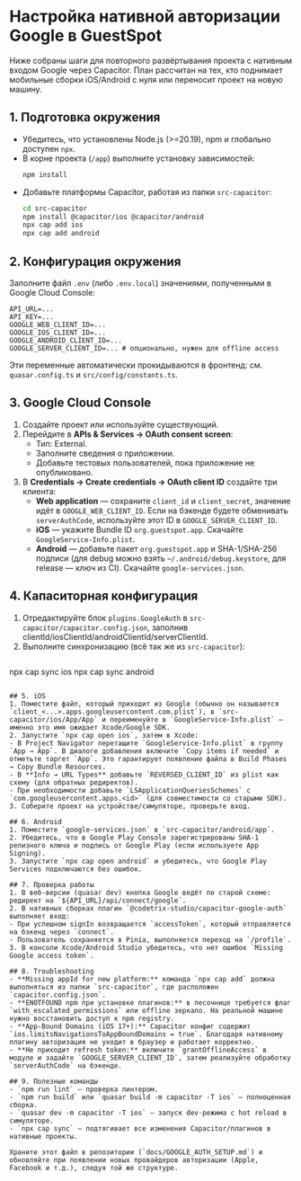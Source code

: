 # Настройка нативной авторизации Google в GuestSpot

Ниже собраны шаги для повторного развёртывания проекта с нативным входом Google через Capacitor. План рассчитан на тех, кто поднимает мобильные сборки iOS/Android с нуля или переносит проект на новую машину.

## 1. Подготовка окружения
- Убедитесь, что установлены Node.js (>=20.19), npm и глобально доступен `npx`.
- В корне проекта (`/app`) выполните установку зависимостей:
  ```bash
  npm install
  ```
- Добавьте платформы Capacitor, работая из папки `src-capacitor`:
  ```bash
  cd src-capacitor
  npm install @capacitor/ios @capacitor/android
  npx cap add ios
  npx cap add android
  ```

## 2. Конфигурация окружения
Заполните файл `.env` (либо `.env.local`) значениями, полученными в Google Cloud Console:
```
API_URL=...
API_KEY=...
GOOGLE_WEB_CLIENT_ID=...
GOOGLE_IOS_CLIENT_ID=...
GOOGLE_ANDROID_CLIENT_ID=...
GOOGLE_SERVER_CLIENT_ID=... # опционально, нужен для offline access
```

Эти переменные автоматически прокидываются в фронтенд: см. `quasar.config.ts` и `src/config/constants.ts`.

## 3. Google Cloud Console
1. Создайте проект или используйте существующий.
2. Перейдите в **APIs & Services → OAuth consent screen**:
   - Тип: External.
   - Заполните сведения о приложении.
   - Добавьте тестовых пользователей, пока приложение не опубликовано.
3. В **Credentials → Create credentials → OAuth client ID** создайте три клиента:
   - **Web application** — сохраните `client_id` и `client_secret`, значение идёт в `GOOGLE_WEB_CLIENT_ID`. Если на бэкенде будете обменивать `serverAuthCode`, используйте этот ID в `GOOGLE_SERVER_CLIENT_ID`.
   - **iOS** — укажите Bundle ID `org.guestspot.app`. Скачайте `GoogleService-Info.plist`.
   - **Android** — добавьте пакет `org.guestspot.app` и SHA-1/SHA-256 подписи (для debug можно взять `~/.android/debug.keystore`, для release — ключ из CI). Скачайте `google-services.json`.

## 4. Капаситорная конфигурация
1. Отредактируйте блок `plugins.GoogleAuth` в `src-capacitor/capacitor.config.json`, заполнив clientId/iosClientId/androidClientId/serverClientId.
2. Выполните синхронизацию (всё так же из `src-capacitor`):
   ```bash
  npx cap sync ios
  npx cap sync android
   ```

## 5. iOS
1. Поместите файл, который приходит из Google (обычно он называется `client_<...>.apps.googleusercontent.com.plist`), в `src-capacitor/ios/App/App` и переименуйте в `GoogleService-Info.plist` — именно это имя ожидает Xcode/Google SDK.
2. Запустите `npx cap open ios`, затем в Xcode:
   - В Project Navigator перетащите `GoogleService-Info.plist` в группу `App → App`. В диалоге добавления включите `Copy items if needed` и отметьте таргет `App`. Это гарантирует появление файла в Build Phases → Copy Bundle Resources.
   - В **Info → URL Types** добавьте `REVERSED_CLIENT_ID` из plist как схему (для обратных редиректов).
   - При необходимости добавьте `LSApplicationQueriesSchemes` с `com.googleusercontent.apps.<id>` (для совместимости со старыми SDK).
3. Соберите проект на устройстве/симуляторе, проверьте вход.

## 6. Android
1. Поместите `google-services.json` в `src-capacitor/android/app`.
2. Убедитесь, что в Google Play Console зарегистрированы SHA-1 релизного ключа и подпись от Google Play (если используете App Signing).
3. Запустите `npx cap open android` и убедитесь, что Google Play Services подключаются без ошибок.

## 7. Проверка работы
1. В веб-версии (quasar dev) кнопка Google ведёт по старой схеме: редирект на `${API_URL}/api/connect/google`.
2. В нативных сборках плагин `@codetrix-studio/capacitor-google-auth` выполняет вход:
   - При успешном signIn возвращается `accessToken`, который отправляется на бэкенд через `connect`.
   - Пользователь сохраняется в Pinia, выполняется переход на `/profile`.
3. В консоли Xcode/Android Studio убедитесь, что нет ошибок `Missing Google access token`.

## 8. Troubleshooting
- **Missing appId for new platform:** команда `npx cap add` должна выполняться из папки `src-capacitor`, где расположен `capacitor.config.json`.
- **ENOTFOUND npm при установке плагинов:** в песочнице требуется флаг `with_escalated_permissions` или offline зеркало. На реальной машине нужно восстановить доступ к npm registry.
- **App-Bound Domains (iOS 17+):** Capacitor конфиг содержит `ios.limitsNavigationsToAppBoundDomains = true`. Благодаря нативному плагину авторизация не уходит в браузер и работает корректно.
- **Не приходит refresh token:** включите `grantOfflineAccess` в модуле и задайте `GOOGLE_SERVER_CLIENT_ID`, затем реализуйте обработку `serverAuthCode` на бэкенде.

## 9. Полезные команды
- `npm run lint` — проверка линтером.
- `npm run build` или `quasar build -m capacitor -T ios` — полноценная сборка.
- `quasar dev -m capacitor -T ios` — запуск dev-режима с hot reload в симуляторе.
- `npx cap sync` — подтягивает все изменения Capacitor/плагинов в нативные проекты.

Храните этот файл в репозитории (`docs/GOOGLE_AUTH_SETUP.md`) и обновляйте при появлении новых провайдеров авторизации (Apple, Facebook и т.д.), следуя той же структуре.
